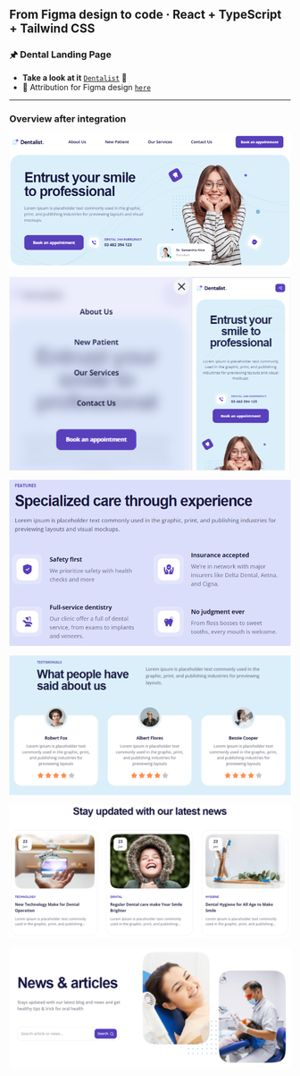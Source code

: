 ## From Figma design to code · React + TypeScript + Tailwind CSS

### 🖈 Dental Landing Page

 - **Take a look at it** [`Dentalist`](https://gray-mafutala.github.io/dental-landing-page/) 👀
 - 🔗 Attribution for Figma design [`here`](https://www.figma.com/community/file/1242074740144270051)
---

### Overview after integration
  ![home-page-hero-section](/readme-img/home-page-hero-section.PNG)

  ![mobile-preview](/readme-img/mobile-preview.png)

  ![home-page-features-section](/readme-img/home-page-features-section.PNG)

  ![home-page-testimonials](/readme-img/home-page-testimonials.PNG)

  ![latest-articles.PNG](/readme-img/latest-articles.PNG)

  ![blog-page-hero-section](/readme-img/blog-page-hero-section.PNG)